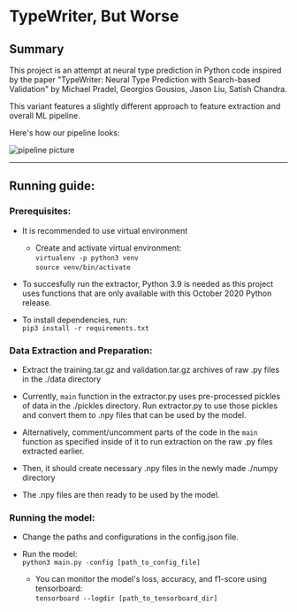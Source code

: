 # TypeWriter, But Worse

## Summary

  This project is an attempt at neural type prediction in Python code inspired by the paper "TypeWriter: Neural Type Prediction with Search-based Validation" by Michael Pradel, Georgios Gousios, Jason Liu, Satish Chandra.

  This variant features a slightly different approach to feature extraction and overall ML pipeline. 

  Here's how our pipeline looks:

  ![pipeline picture](https://i.ibb.co/ryDCwFk/pipeline.png)

-------------------  
## Running guide:  

### Prerequisites:  

+ It is recommended to use virtual environment
  -  Create and activate virtual environment:  
```virtualenv -p python3 venv  ```  
```source venv/bin/activate ```

+ To succesfully run the extractor, Python 3.9 is needed as this project uses functions that are only available with this October 2020 Python release. 

+ To install dependencies, run:  
```pip3 install -r requirements.txt```

### Data Extraction and Preparation:  

+ Extract the training.tar.gz and validation.tar.gz archives of raw .py files in the ./data directory 

+ Currently, ``` main ``` function in the extractor.py uses pre-processed pickles of data in the ./pickles directory. Run extractor.py to use those pickles and convert them to .npy files that can be used by the model.

+ Alternatively, comment/uncomment parts of the code in the ``` main ``` function as specified inside of it to run extraction on the raw .py files extracted earlier.

+ Then, it should create necessary .npy files in the newly made ./numpy directory

+ The .npy files are then ready to be used by the model.

### Running the model:
+ Change the paths and configurations in the config.json file. 

+ Run the model:  
```python3 main.py -config [path_to_config_file]```

  - You can monitor the model's loss, accuracy, and f1-score using tensorboard:  
  ```tensorboard --logdir [path_to_tensorboard_dir]```

